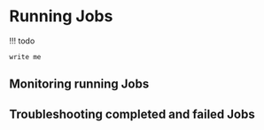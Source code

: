 # Running Jobs

!!! todo

    write me

## Monitoring running Jobs


## Troubleshooting completed and failed Jobs
